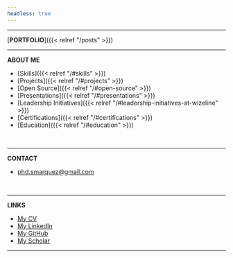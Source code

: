 ```yaml
---
headless: true
---
```


---
[**PORTFOLIO**]({{< relref "/posts" >}})

---
**ABOUT ME**
  - [Skills]({{< relref "/#skills" >}})
  - [Projects]({{< relref "/#projects" >}})
  - [Open Source]({{< relref "/#open-source" >}})
  - [Presentations]({{< relref "/#presentations" >}})
  - [Leadership Initiatives]({{< relref "/#leadership-initiatives-at-wizeline" >}})
  - [Certifications]({{< relref "/#certifications" >}})
  - [Education]({{< relref "/#education" >}})
<br />

---
**CONTACT**
  - phd.smarquez@gmail.com
<br />

---
**LINKS**
  - [My CV](/resume/CV_SALOMON_MARQUEZ.pdf)
  - [My LinkedIn](https://www.linkedin.com/in/sblaizer/)
  - [My GitHub](https://github.com/sblaizerwize?tab=repositories)
  - [My Scholar](https://scholar.google.com.mx/citations?hl=en&user=A91CjSIAAAAJ&view_op=list_works&sortby=pubdate)
---







